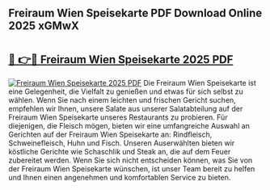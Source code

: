 ## Freiraum Wien Speisekarte PDF Download Online 2025 xGMwX

# <h2><a href="http://gca444z.nevu.top/?p=Freiraum+Wien+Speisekarte">🔗 👉🔴 Freiraum Wien Speisekarte 2025 PDF</a></h2>

[![Freiraum Wien Speisekarte 2025 PDF](https://i.imgur.com/dBaPXMq.png)](http://gca444z.nevu.top/?p=Freiraum+Wien+Speisekarte)
Die Freiraum Wien Speisekarte ist eine Gelegenheit, die Vielfalt zu genießen und etwas für sich selbst zu wählen. Wenn Sie nach einem leichten und frischen Gericht suchen, empfehlen wir Ihnen, unsere Salate aus unserer Salatabteilung auf der Freiraum Wien Speisekarte unseres Restaurants zu probieren. Für diejenigen, die Fleisch mögen, bieten wir eine umfangreiche Auswahl an Gerichten auf der Freiraum Wien Speisekarte an: Rindfleisch, Schweinefleisch, Huhn und Fisch. Unseren Auserwählten bieten wir köstliche Gerichte wie Schaschlik und Steak an, die auf dem Feuer zubereitet werden. Wenn Sie sich nicht entscheiden können, was Sie von der Freiraum Wien Speisekarte wünschen, ist unser Team bereit zu helfen und Ihnen einen angenehmen und komfortablen Service zu bieten.
